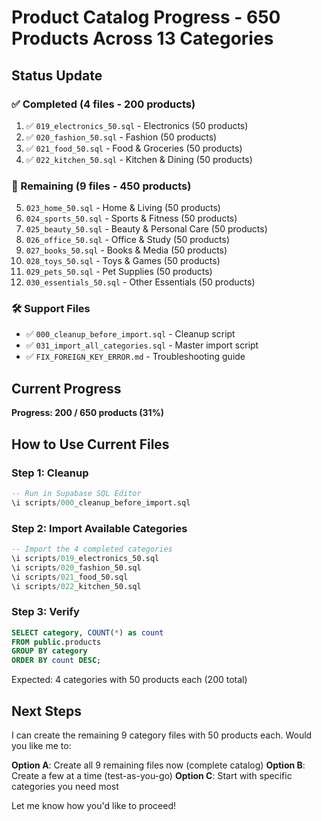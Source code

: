 # Product Catalog Progress - 650 Products Across 13 Categories

## Status Update

### ✅ Completed (4 files - 200 products)
1. ✅ `019_electronics_50.sql` - Electronics (50 products)
2. ✅ `020_fashion_50.sql` - Fashion (50 products)
3. ✅ `021_food_50.sql` - Food & Groceries (50 products)
4. ✅ `022_kitchen_50.sql` - Kitchen & Dining (50 products)

### 📝 Remaining (9 files - 450 products)
5. `023_home_50.sql` - Home & Living (50 products)
6. `024_sports_50.sql` - Sports & Fitness (50 products)
7. `025_beauty_50.sql` - Beauty & Personal Care (50 products)
8. `026_office_50.sql` - Office & Study (50 products)
9. `027_books_50.sql` - Books & Media (50 products)
10. `028_toys_50.sql` - Toys & Games (50 products)
11. `029_pets_50.sql` - Pet Supplies (50 products)
12. `030_essentials_50.sql` - Other Essentials (50 products)

### 🛠️ Support Files
- ✅ `000_cleanup_before_import.sql` - Cleanup script
- ✅ `031_import_all_categories.sql` - Master import script
- ✅ `FIX_FOREIGN_KEY_ERROR.md` - Troubleshooting guide

## Current Progress

**Progress: 200 / 650 products (31%)**

## How to Use Current Files

### Step 1: Cleanup
```sql
-- Run in Supabase SQL Editor
\i scripts/000_cleanup_before_import.sql
```

### Step 2: Import Available Categories
```sql
-- Import the 4 completed categories
\i scripts/019_electronics_50.sql
\i scripts/020_fashion_50.sql
\i scripts/021_food_50.sql
\i scripts/022_kitchen_50.sql
```

### Step 3: Verify
```sql
SELECT category, COUNT(*) as count 
FROM public.products 
GROUP BY category 
ORDER BY count DESC;
```

Expected: 4 categories with 50 products each (200 total)

## Next Steps

I can create the remaining 9 category files with 50 products each. Would you like me to:

**Option A**: Create all 9 remaining files now (complete catalog)
**Option B**: Create a few at a time (test-as-you-go)
**Option C**: Start with specific categories you need most

Let me know how you'd like to proceed!

